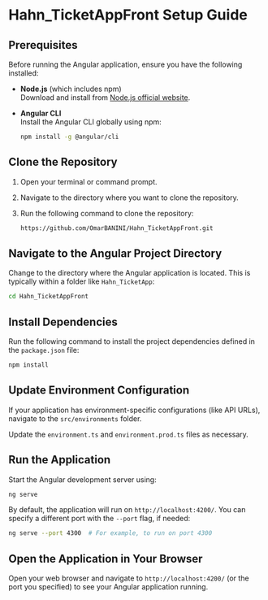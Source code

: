 # Hahn_TicketAppFront Setup Guide
## Prerequisites
Before running the Angular application, ensure you have the following installed:

- **Node.js** (which includes npm)  
  Download and install from [Node.js official website](https://nodejs.org/).

- **Angular CLI**  
  Install the Angular CLI globally using npm:

  ```bash
  npm install -g @angular/cli
  ```

## Clone the Repository

1. Open your terminal or command prompt.

2. Navigate to the directory where you want to clone the repository.

3. Run the following command to clone the repository:

   ```bash
   https://github.com/OmarBANINI/Hahn_TicketAppFront.git
   ```

## Navigate to the Angular Project Directory

Change to the directory where the Angular application is located. This is typically within a folder like `Hahn_TicketApp`:

```bash
cd Hahn_TicketAppFront  
```

## Install Dependencies

Run the following command to install the project dependencies defined in the `package.json` file:

```bash
npm install
```

## Update Environment Configuration

If your application has environment-specific configurations (like API URLs), navigate to the `src/environments` folder.

Update the `environment.ts` and `environment.prod.ts` files as necessary.

## Run the Application

Start the Angular development server using:

```bash
ng serve
```

By default, the application will run on `http://localhost:4200/`. You can specify a different port with the `--port` flag, if needed:

```bash
ng serve --port 4300  # For example, to run on port 4300
```

## Open the Application in Your Browser

Open your web browser and navigate to `http://localhost:4200/` (or the port you specified) to see your Angular application running.
